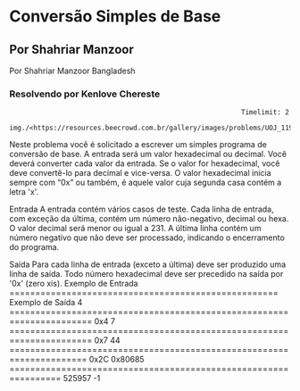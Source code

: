 # Conversão Simples de Base

## Por Shahriar Manzoor

Por Shahriar Manzoor  Bangladesh

### Resolvendo por Kenlove Chereste

                                                              Timelimit: 2           
                                img./<https://resources.beecrowd.com.br/gallery/images/problems/UOJ_1199.gif>
Neste problema você é solicitado a escrever um simples programa de conversão de base. A entrada será um valor hexadecimal ou decimal. Você deverá converter cada valor da entrada. Se o valor for hexadecimal, você deve convertê-lo para decimal e vice-versa. O valor hexadecimal inicia sempre com “0x” ou também, é aquele valor cuja segunda casa contém a letra 'x'.

Entrada
A entrada contém vários casos de teste. Cada linha de entrada, com exceção da última, contém um número não-negativo, decimal ou hexa. O valor decimal será menor ou igual a 231. A última linha contém um número negativo que não deve ser processado, indicando o encerramento do programa.

Saída
Para cada linha de entrada (exceto a última) deve ser produzido uma linha de saída. Todo número hexadecimal deve ser precedido na saída por '0x' (zero xis).
Exemplo de Entrada ==================================================== Exemplo de Saída
      4 ====================================================================== 0x4
      7 ====================================================================== 0x7
      44 ===================================================================== 0x2C
      0x80685 ================================================================ 525957
      -1
